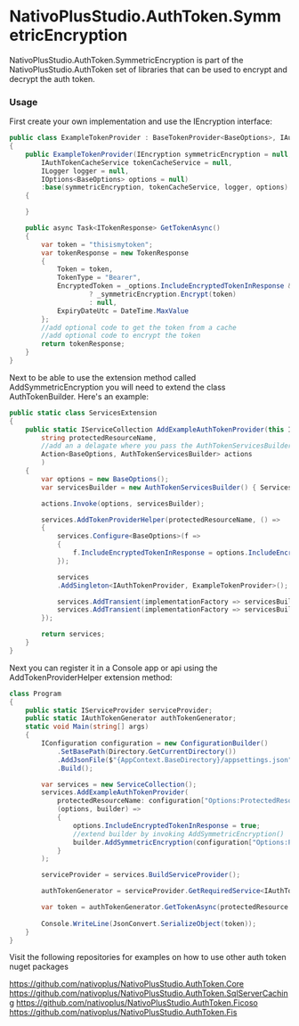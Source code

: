 # NativoPlusStudio.AuthToken.SymmetricEncryption

NativoPlusStudio.AuthToken.SymmetricEncryption is part of the NativoPlusStudio.AuthToken set of libraries that can be used to encrypt and decrypt the auth token.

### Usage

First create your own implementation and use the IEncryption interface:

```csharp
public class ExampleTokenProvider : BaseTokenProvider<BaseOptions>, IAuthTokenProvider
{
    public ExampleTokenProvider(IEncryption symmetricEncryption = null,
        IAuthTokenCacheService tokenCacheService = null,
        ILogger logger = null,
        IOptions<BaseOptions> options = null)
        :base(symmetricEncryption, tokenCacheService, logger, options)
    {

    }

    public async Task<ITokenResponse> GetTokenAsync()
    {
        var token = "thisismytoken";
        var tokenResponse = new TokenResponse
        {
            Token = token,
            TokenType = "Bearer",
            EncryptedToken = _options.IncludeEncryptedTokenInResponse && _symmetricEncryption != null
                    ? _symmetricEncryption.Encrypt(token)
                    : null,
            ExpiryDateUtc = DateTime.MaxValue
        };
        //add optional code to get the token from a cache
        //add optional code to encrypt the token
        return tokenResponse;
    }
}
```
Next to be able to use the extension method called AddSymmetricEncryption you will need to extend the class AuthTokenBuilder. Here's an example:
```csharp
public static class ServicesExtension
{
    public static IServiceCollection AddExampleAuthTokenProvider(this IServiceCollection services,
        string protectedResourceName,
        //add an a delagate where you pass the AuthTokenServicesBuilder from which you can extend using the AddSymmetricEncryption extension method.
        Action<BaseOptions, AuthTokenServicesBuilder> actions
        )
    {
        var options = new BaseOptions();
        var servicesBuilder = new AuthTokenServicesBuilder() { Services = services };

        actions.Invoke(options, servicesBuilder);

        services.AddTokenProviderHelper(protectedResourceName, () =>
        {
            services.Configure<BaseOptions>(f =>
            {
                f.IncludeEncryptedTokenInResponse = options.IncludeEncryptedTokenInResponse;
            });

            services
            .AddSingleton<IAuthTokenProvider, ExampleTokenProvider>();

            services.AddTransient(implementationFactory => servicesBuilder.EncryptionService);
            services.AddTransient(implementationFactory => servicesBuilder.TokenCacheService);
        });

        return services;
    }
}
```
Next you can register it in a Console app or api using the AddTokenProviderHelper extension method:

```csharp
class Program
{
    public static IServiceProvider serviceProvider;
    public static IAuthTokenGenerator authTokenGenerator;
    static void Main(string[] args)
    {
        IConfiguration configuration = new ConfigurationBuilder()
            .SetBasePath(Directory.GetCurrentDirectory())
            .AddJsonFile($"{AppContext.BaseDirectory}/appsettings.json", optional: false, reloadOnChange: true)
            .Build();

        var services = new ServiceCollection();
        services.AddExampleAuthTokenProvider(
            protectedResourceName: configuration["Options:ProtectedResourceName"],
            (options, builder) =>
            {
                options.IncludeEncryptedTokenInResponse = true;
                //extend builder by invoking AddSymmetricEncryption()
                builder.AddSymmetricEncryption(configuration["Options:PrivateKey"]);
            }
        );

        serviceProvider = services.BuildServiceProvider();

        authTokenGenerator = serviceProvider.GetRequiredService<IAuthTokenGenerator>();

        var token = authTokenGenerator.GetTokenAsync(protectedResource: configuration["Options:ProtectedResourceName"]).GetAwaiter().GetResult();
            
        Console.WriteLine(JsonConvert.SerializeObject(token));
    }
}
```
Visit the following repositories for examples on how to use other auth token nuget packages

https://github.com/nativoplus/NativoPlusStudio.AuthToken.Core
https://github.com/nativoplus/NativoPlusStudio.AuthToken.SqlServerCaching
https://github.com/nativoplus/NativoPlusStudio.AuthToken.Ficoso
https://github.com/nativoplus/NativoPlusStudio.AuthToken.Fis
